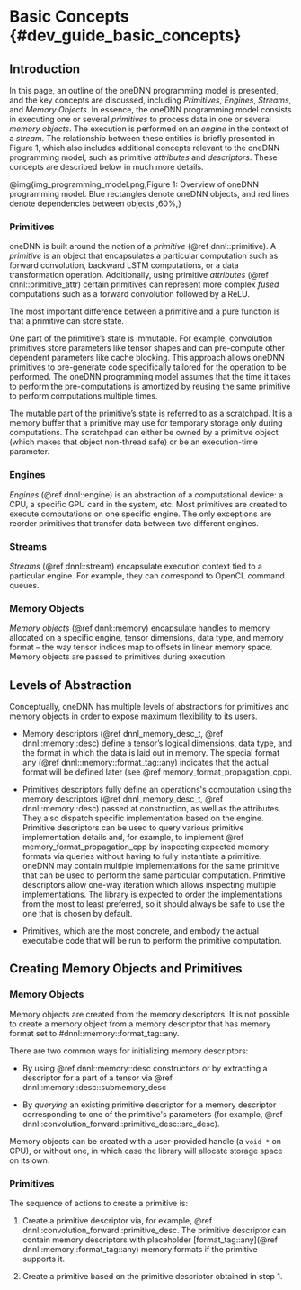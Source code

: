 Basic Concepts {#dev_guide_basic_concepts}
==========================================

## Introduction

In this page, an outline of the oneDNN programming model is presented, and the
key concepts are discussed, including *Primitives*, *Engines*, *Streams*, and
*Memory Objects*. In essence, the oneDNN programming model consists in executing
one or several *primitives* to process data in one or several *memory objects*.
The execution is performed on an *engine* in the context of a *stream*. The
relationship between these entities is briefly presented in Figure 1, which also
includes additional concepts relevant to the oneDNN programming model, such as
primitive *attributes* and *descriptors*. These concepts are described below in
much more details.

@img{img_programming_model.png,Figure 1: Overview of oneDNN programming model. Blue rectangles denote oneDNN objects\, and red lines denote dependencies between objects.,60%,}

### Primitives

oneDNN is built around the notion of a *primitive* (@ref dnnl::primitive). A
*primitive* is an object that encapsulates a particular computation such as
forward convolution, backward LSTM computations, or a data transformation
operation. Additionally, using primitive *attributes* (@ref
dnnl::primitive_attr) certain primitives can represent more complex *fused*
computations such as a forward convolution followed by a ReLU.

The most important difference between a primitive and a pure function is that
a primitive can store state.

One part of the primitive’s state is immutable. For example, convolution
primitives store parameters like tensor shapes and can pre-compute other
dependent parameters like cache blocking. This approach allows oneDNN primitives
to pre-generate code specifically tailored for the operation to be performed.
The oneDNN programming model assumes that the time it takes to perform the
pre-computations is amortized by reusing the same primitive to perform
computations multiple times.

The mutable part of the primitive’s state is referred to as a scratchpad. It
is a memory buffer that a primitive may use for temporary storage only during
computations. The scratchpad can either be owned by a primitive object (which
makes that object non-thread safe) or be an execution-time parameter.

### Engines

*Engines* (@ref dnnl::engine) is an abstraction of a computational device: a
CPU, a specific GPU card in the system, etc. Most primitives are created to
execute computations on one specific engine. The only exceptions are reorder
primitives that transfer data between two different engines.

### Streams

*Streams* (@ref dnnl::stream) encapsulate execution context tied to a
particular engine. For example, they can correspond to OpenCL command queues.

### Memory Objects

*Memory objects* (@ref dnnl::memory) encapsulate handles to memory allocated
on a specific engine, tensor dimensions, data type, and memory format – the
way tensor indices map to offsets in linear memory space. Memory objects are
passed to primitives during execution.

## Levels of Abstraction

Conceptually, oneDNN has multiple levels of abstractions for primitives and
memory objects in order to expose maximum flexibility to its users.

* Memory descriptors (@ref dnnl_memory_desc_t, @ref dnnl::memory::desc)
  define a tensor’s logical dimensions, data type, and the format in which the
  data is laid out in memory. The special format any
  (@ref dnnl::memory::format_tag::any) indicates that the actual format will be
  defined later (see @ref memory_format_propagation_cpp).

* Primitives descriptors fully define an operations's computation
  using the memory descriptors (@ref dnnl_memory_desc_t, @ref dnnl::memory::desc)
  passed at construction, as well as the attributes. They also dispatch specific
  implementation based on the engine. Primitive descriptors can be
  used to query various primitive implementation details and, for
  example, to implement @ref memory_format_propagation_cpp by inspecting
  expected memory formats via queries without having to fully instantiate
  a primitive. oneDNN may contain multiple implementations for the same
  primitive that can be used to perform the same particular computation.
  Primitive descriptors allow one-way iteration which allows inspecting multiple
  implementations. The library is expected to order the implementations from
  the most to least preferred, so it should always be safe to use the one that
  is chosen by default.

* Primitives, which are the most concrete, and embody the actual
  executable code that will be run to perform the primitive computation.

## Creating Memory Objects and Primitives

### Memory Objects

Memory objects are created from the memory descriptors. It is not possible to
create a memory object from a memory descriptor that has memory format set to
#dnnl::memory::format_tag::any.

There are two common ways for initializing memory descriptors:

* By using @ref dnnl::memory::desc constructors or by extracting a
  descriptor for a part of a tensor via
  @ref dnnl::memory::desc::submemory_desc

* By *querying* an existing primitive descriptor for a memory descriptor
  corresponding to one of the primitive's parameters (for example, @ref
  dnnl::convolution_forward::primitive_desc::src_desc).

Memory objects can be created with a user-provided handle (a `void *` on CPU),
or without one, in which case the library will allocate storage space on its
own.

### Primitives

The sequence of actions to create a primitive is:

1. Create a primitive descriptor via, for example, @ref
   dnnl::convolution_forward::primitive_desc. The primitive descriptor
   can contain memory descriptors with placeholder
   [format_tag::any](@ref dnnl::memory::format_tag::any)
   memory formats if the primitive supports it.

2. Create a primitive based on the primitive descriptor obtained in step 1.
